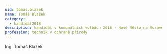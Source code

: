 ```yaml
---
uid: tomas.blazek
name: Tomáš Blažek
category:
  - kandidat2018
description: kandidát v komunálních volbách 2018 - Nové Město na Moravě
profession: technik v ochraně přírody
---
```


Ing. Tomáš Blažek
